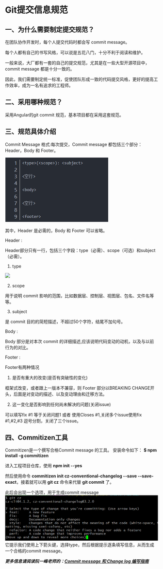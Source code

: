 # Git提交信息规范
## 一、为什么需要制定提交规范？

在团队协作开发时，每个人提交代码时都会写 commit message。

每个人都有自己的书写风格，可以说是五花八门，十分不利于阅读和维护。

一般来说，大厂都有一套的自己的提交规范，尤其是在一些大型开源项目中，commit message 都是十分一致的。

因此，我们需要制定统一标准，促使团队形成一致的代码提交风格，更好的提高工作效率，成为一名有追求的工程师。

## 二、采用哪种规范？

采用Angular的git commit 规范，基本项目都在采用这套规范。

## 三、规范具体介绍

Commit Message 格式:每次提交，Commit message 都包括三个部分：Header，Body 和 Footer。

![](../images/pic24.png)

其中，Header 是必需的，Body 和 Footer 可以省略。

Header :

Header部分只有一行，包括三个字段：type（必需）、scope（可选）和subject（必需）。

1. type

![](images/pic25.png)

2. scope

用于说明 commit 影响的范围，比如数据层、控制层、视图层、包名、文件名等等。

3. subject

是 commit 目的的简短描述，不超过50个字符，结尾不加句号。

Body :

Body 部分是对本次 commit 的详细描述,应该说明代码变动的动机，以及与以前行为的对比。

Footer :

Footer有两种情况

1. 是否有重大的改变(是否有突破性的变化)

框架式改变，或者跟上一版本不兼容，则 Footer 部分以BREAKING CHANGE开头，后面是对变动的描述、以及变动理由和迁移方法。

2. 这一变化是否影响到任何尚未解决的问题(关闭issue)

可以填写fix #1 等于关闭问题1 或者 使用Closes #1,关闭多个issue使用fix #1,#2,#3 逗号分割，关闭了三个issue。


## 四、Commitizen工具

Commitizen是一个撰写合格Commit message 的工具。
安装命令如下：
**$ npm install -g commitizen**

进入工程项目仓库，使用 **npm init --yes**

然后使用命令 **commitizen init cz-conventional-changelog --save --save-exact**，接着就可以用 **git cz** 命令来代替 **git commit** 了。

此后会出现一个选项，用于生成commit message  
![](../images/pic32.png)  
它提示我们使用上下箭头键，选择type，然后根据提示逐条填写信息，从而生成一个合格的commit message。

***更多信息请阅读阮一峰老师的：[Commit message 和 Change log 编写指南](http://www.ruanyifeng.com/blog/2016/01/commit_message_change_log.html)***